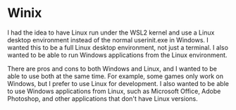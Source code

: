 # Winix

I had the idea to have Linux run under the WSL2 kernel and use a Linux desktop environment instead of the normal userinit.exe in Windows. I wanted this to be a full Linux desktop environment, not just a terminal. I also wanted to be able to run Windows applications from the Linux environment.

There are pros and cons to both Windows and Linux, and I wanted to be able to use both at the same time. For example, some games only work on Windows, but I prefer to use Linux for development. I also wanted to be able to use Windows applications from Linux, such as Microsoft Office, Adobe Photoshop, and other applications that don't have Linux versions.
